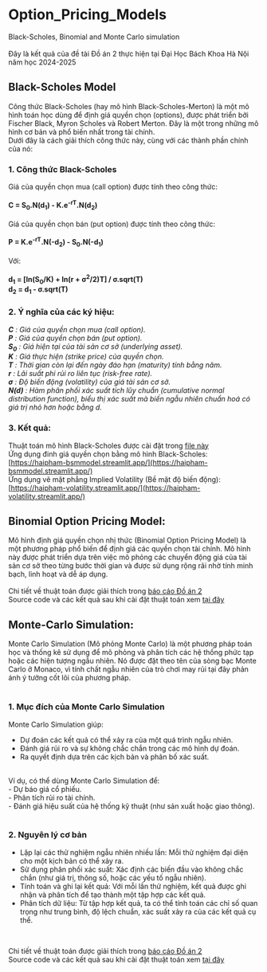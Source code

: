 # Option_Pricing_Models
Black-Scholes, Binomial and Monte Carlo simulation  
<br/>
Đây là kết quả của đề tài Đồ án 2 thực hiện tại Đại Học Bách Khoa Hà Nội năm học 2024-2025

## Black-Scholes Model
Công thức Black-Scholes (hay mô hình Black-Scholes-Merton) là một mô hình toán học dùng để định giá quyền chọn (options), được phát triển bởi Fischer Black, Myron Scholes và Robert Merton. Đây là một trong những mô hình cơ bản và phổ biến nhất trong tài chính.
<br/>
Dưới đây là cách giải thích công thức này, cùng với các thành phần chính của nó:
### 1. Công thức Black-Scholes
Giá của quyền chọn mua (call option) được tính theo công thức:
<br/><br/>
**C = S<sub>0</sub>.N(d<sub>1</sub>) - K.e<sup>-rT</sup>.N(d<sub>2</sub>)**
<br/><br/>
Giá của quyền chọn bán (put option) được tính theo công thức:
<br/><br/>
**P = K.e<sup>-rT</sup>.N(-d<sub>2</sub>) - S<sub>0</sub>.N(-d<sub>1</sub>)**
<br/><br/>
Với:
<br/><br/>
**d<sub>1</sub> = [ln(S<sub>0</sub>/K) + ln(r + σ<sup>2</sup>/2)T] / σ.sqrt(T)**
<br/>
**d<sub>2</sub> = d<sub>1</sub> - σ.sqrt(T)**
### 2. Ý nghĩa của các ký hiệu:
***C*** *: Giá của quyền chọn mua (call option).<br/>*
***P*** *: Giá của quyền chọn bán (put option).<br/>*
***S<sub>0</sub>*** *: Giá hiện tại của tài sản cơ sở (underlying asset).<br/>*
***K*** *: Giá thực hiện (strike price) của quyền chọn.<br/>*
***T*** *: Thời gian còn lại đến ngày đáo hạn (maturity) tính bằng năm.<br/>*
***r*** *: Lãi suất phi rủi ro liên tục (risk-free rate).<br/>*
***σ*** *: Độ biến động (volatility) của giá tài sản cơ sở.<br/>*
***N(d)*** *: Hàm phân phối xác suất tích lũy chuẩn (cumulative normal distribution function), biểu thị xác suất mà biến ngẫu nhiên chuẩn hoá có giá trị nhỏ hơn hoặc bằng d.<br/>*
### 3. Kết quả:
Thuật toán mô hình Black-Scholes được cài đặt trong [file này](https://github.com/Haipham2002/Option_Pricing_Models/blob/main/Option_Pricing_Model/Black_Scholes/blackscholes.py)
<br/>
Ứng dụng đinh giá quyền chọn bằng mô hình Black-Scholes: [https://haipham-bsmmodel.streamlit.app/](https://haipham-bsmmodel.streamlit.app/)
<br/>
Ứng dụng vẽ mặt phẳng Implied Volatility (Bề mặt độ biến động): [https://haipham-volatility.streamlit.app/](https://haipham-volatility.streamlit.app/)
<br/>

## Binomial Option Pricing Model:
Mô hình định giá quyền chọn nhị thức (Binomial Option Pricing Model) là một phương pháp phổ biến để định giá các quyền chọn tài chính. Mô hình này được phát triển dựa trên việc mô phỏng các chuyển động giá của tài sản cơ sở theo từng bước thời gian và được sử dụng rộng rãi nhờ tính minh bạch, linh hoạt và dễ áp dụng.
<br/><br/>
Chi tiết về thuật toán được giải thích trong [báo cáo Đồ án 2](https://github.com/Haipham2002/Option_Pricing_Models/blob/main/Ph%E1%BA%A1m_L%C3%A2n_H%E1%BA%A3i_20203880_%C4%90A2.docx)
<br/>
Source code và các kết quả sau khi cài đặt thuật toán xem [tại đây](https://github.com/Haipham2002/Option_Pricing_Models/tree/main/Option_Pricing_Model/Binomial)

## Monte-Carlo Simulation:
Monte Carlo Simulation (Mô phỏng Monte Carlo) là một phương pháp toán học và thống kê sử dụng để mô phỏng và phân tích các hệ thống phức tạp hoặc các hiện tượng ngẫu nhiên. Nó được đặt theo tên của sòng bạc Monte Carlo ở Monaco, vì tính chất ngẫu nhiên của trò chơi may rủi tại đây phản ánh ý tưởng cốt lõi của phương pháp.
<br/><br/>
### 1. Mục đích của Monte Carlo Simulation
Monte Carlo Simulation giúp:
<br/>
- Dự đoán các kết quả có thể xảy ra của một quá trình ngẫu nhiên.<br/>
- Đánh giá rủi ro và sự không chắc chắn trong các mô hình dự đoán.<br/>
- Ra quyết định dựa trên các kịch bản và phân bố xác suất.<br/>
<br/>
Ví dụ, có thể dùng Monte Carlo Simulation để:
<br/>
- Dự báo giá cổ phiếu.<br/>
- Phân tích rủi ro tài chính.<br/>
- Đánh giá hiệu suất của hệ thống kỹ thuật (như sản xuất hoặc giao thông).<br/>
<br/>

### 2. Nguyên lý cơ bản
- Lặp lại các thử nghiệm ngẫu nhiên nhiều lần: Mỗi thử nghiệm đại diện cho một kịch bản có thể xảy ra.<br/>
- Sử dụng phân phối xác suất: Xác định các biến đầu vào không chắc chắn (như giá trị, thông số, hoặc các yếu tố ngẫu nhiên).<br/>
- Tính toán và ghi lại kết quả: Với mỗi lần thử nghiệm, kết quả được ghi nhận và phân tích để tạo thành một tập hợp các kết quả.<br/>
- Phân tích dữ liệu: Từ tập hợp kết quả, ta có thể tính toán các chỉ số quan trọng như trung bình, độ lệch chuẩn, xác suất xảy ra của các kết quả cụ thể.<br/>
<br/>

Chi tiết về thuật toán được giải thích trong [báo cáo Đồ án 2](https://github.com/Haipham2002/Option_Pricing_Models/blob/main/Ph%E1%BA%A1m_L%C3%A2n_H%E1%BA%A3i_20203880_%C4%90A2.docx)
<br/>
Source code và các kết quả sau khi cài đặt thuật toán xem [tại đây](https://github.com/Haipham2002/Option_Pricing_Models/tree/main/Option_Pricing_Model/Monte_Carlo)
